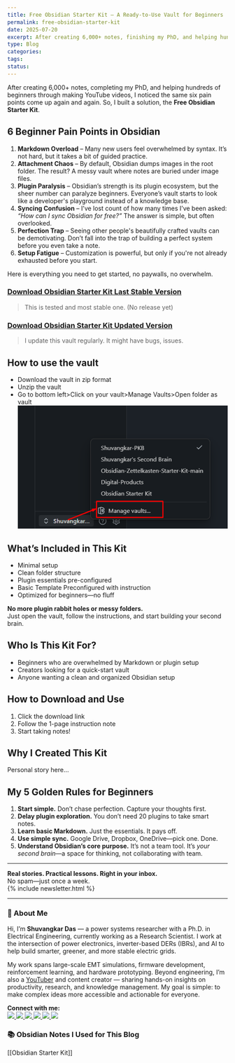 ```yaml
---
title: Free Obsidian Starter Kit – A Ready-to-Use Vault for Beginners
permalink: free-obsidian-starter-kit
date: 2025-07-20
excerpt: After creating 6,000+ notes, finishing my PhD, and helping hundreds of beginners, I saw the same obstacles again and again, Markdown confusion, attachment mess, plugin overload, sync issues, and setup fatigue. That’s why I built the Free Obsidian Starter Kit,  a clean, beginner-friendly vault with all the essentials pre-configured.
type: Blog
categories: 
tags: 
status:
---
```



After creating 6,000+ notes, completing my PhD, and helping hundreds of beginners through making YouTube videos, I noticed the same six pain points come up again and again. So, I built a solution, the **Free Obsidian Starter Kit**.

## 6 Beginner Pain Points in Obsidian
1. **Markdown Overload** – Many new users feel overwhelmed by syntax. It’s not hard, but it takes a bit of guided practice.
2. **Attachment Chaos** – By default, Obsidian dumps images in the root folder. The result? A messy vault where notes are buried under image files.
3. **Plugin Paralysis** – Obsidian’s strength is its plugin ecosystem, but the sheer number can paralyze beginners. Everyone’s vault starts to look like a developer's playground instead of a knowledge base.
4. **Syncing Confusion** – I’ve lost count of how many times I’ve been asked: _“How can I sync Obsidian for free?”_ The answer is simple, but often overlooked.
5. **Perfection Trap** – Seeing other people's beautifully crafted vaults can be demotivating. Don’t fall into the trap of building a perfect system before you even take a note.
6. **Setup Fatigue** – Customization is powerful, but only if you're not already exhausted before you start.


Here is everything you need to get started, no paywalls, no overwhelm.
### [Download Obsidian Starter Kit Last Stable Version](https://shuvangkardas.com/obsidian-starter-kit/)
> This is tested and most stable one. (No release yet)

### [Download Obsidian Starter Kit Updated Version](https://github.com/shuvangkardas/obsidian-starter-kit)
>I update this vault regularly. It might have bugs, issues. 

## How to use the vault
- Download the vault in zip format
- Unzip the vault
- Go to bottom left>Click on your vault>Manage Vaults>Open folder as vault
  ![Pasted image 20250720170634.png](/assets/images/Pasted-image-20250720170634.png)

## What’s Included in This Kit
- Minimal setup 
- Clean folder structure
- Plugin essentials pre-configured  
- Basic Template Preconfigured with instruction 
- Optimized for beginners—no fluff

**No more plugin rabbit holes or messy folders.**  
Just open the vault, follow the instructions, and start building your second brain.

## Who Is This Kit For?
- Beginners who are overwhelmed by Markdown or plugin setup
- Creators looking for a quick-start vault
- Anyone wanting a clean and organized Obsidian setup

## How to Download and Use
1. Click the download link
2. Follow the 1-page instruction note
3. Start taking notes!

## Why I Created This Kit
Personal story here...

## My 5 Golden Rules for Beginners
1. **Start simple.** Don’t chase perfection. Capture your thoughts first.
2. **Delay plugin exploration.** You don’t need 20 plugins to take smart notes.
3. **Learn basic Markdown.** Just the essentials. It pays off.
4. **Use simple sync.** Google Drive, Dropbox, OneDrive—pick one. Done.
5. **Understand Obsidian’s core purpose.** It’s not a team tool. It’s _your second brain_—a space for thinking, not collaborating with team.




---

**Real stories. Practical lessons. Right in your inbox.**  
No spam—just once a week.  
{% include newsletter.html %}

---
### 👋 About Me
Hi, I’m **Shuvangkar Das** — a power systems researcher with a Ph.D. in Electrical Engineering, currently working as a Research Scientist. I work at the intersection of power electronics, inverter-based DERs (IBRs), and AI to help build smarter, greener, and more stable electric grids. 

My work spans large-scale EMT simulations, firmware development, reinforcement learning, and hardware prototyping. Beyond engineering, I’m also a [YouTuber](https://www.youtube.com/@ShuvangkarDas) and content creator — sharing hands-on insights on productivity, research, and knowledge management. My goal is simple: to make complex ideas more accessible and actionable for everyone.

<p><strong>Connect with me:<br></strong>
<a href="https://www.youtube.com/@ShuvangkarDas" target="_blank">
    <img src="https://img.shields.io/badge/YouTube-Subscribe-red?style=for-the-badge&logo=youtube">
  </a>
  <a href="https://www.linkedin.com/in/ShuvangkarDas" target="_blank">
    <img src="https://img.shields.io/badge/LinkedIn-Connect-blue?style=for-the-badge&logo=linkedin">
  </a>
  <a href="https://newsletter.shuvangkardas.com" target="_blank">
    <img src="https://img.shields.io/badge/Newsletter-Subscribe-blue?style=for-the-badge">
  </a>
  <a href="https://twitter.com/shuvangkar_das" target="_blank">
    <img src="https://img.shields.io/badge/Twitter-Follow-blue?style=for-the-badge&logo=twitter">
  </a>
  
  <a href="https://github.com/shuvangkardas" target="_blank">
    <img src="https://img.shields.io/badge/GitHub-Follow-black?style=for-the-badge&logo=github">
  </a>
  <a href="https://blog.shuvangkardas.com" target="_blank">
    <img src="https://img.shields.io/badge/Blog-Read-blueviolet?style=for-the-badge">
  </a>
  
</p>

### 📚 Obsidian Notes I Used for This Blog
[[Obsidian Starter Kit]]


